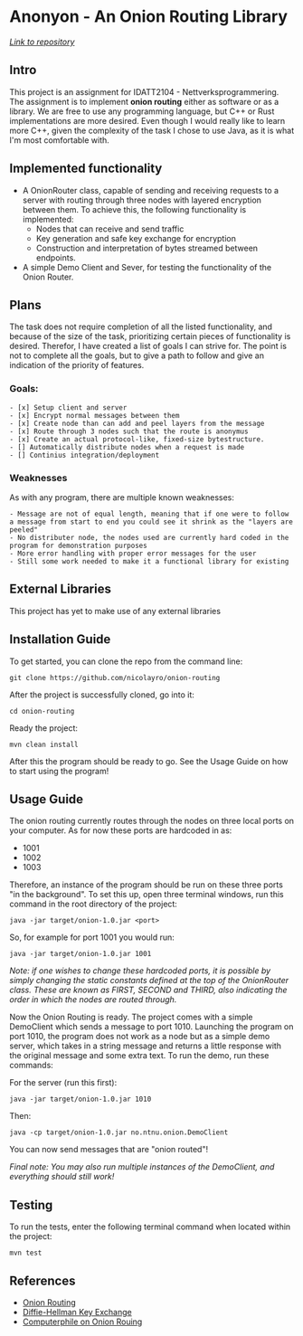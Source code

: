 
# Anonyon - An Onion Routing Library

_[Link to repository](https://github.com/nicolayro/onion-routing)_

## Intro

This project is an assignment for IDATT2104 - Nettverksprogrammering.
The assignment is to implement **onion routing** either as software or as a library. 
We are free to use any programming language, but C++ or Rust implementations are more desired. Even though I would really like to learn more C++, given the complexity of the task I chose to use Java, as it is what I'm most comfortable with.

## Implemented functionality
- A OnionRouter class, capable of sending and receiving requests to a server with routing through three nodes with layered encryption between them. To achieve this, the following functionality is implemented:
  - Nodes that can receive and send traffic
  - Key generation and safe key exchange for encryption
  - Construction and interpretation of bytes streamed between endpoints.
- A simple Demo Client and Sever, for testing the functionality of the Onion Router.

## Plans

The task does not require completion of all the listed functionality, and because of the size of the task, prioritizing certain pieces of functionality is desired. Therefor,
I have created a list of goals I can strive for. The point is not to complete all the goals, but to give a path to follow and give an indication of the priority of features.

### Goals:
	- [x] Setup client and server
	- [x] Encrypt normal messages between them
	- [x] Create node than can add and peel layers from the message
	- [x] Route through 3 nodes such that the route is anonymus
    - [x] Create an actual protocol-like, fixed-size bytestructure.
	- [] Automatically distribute nodes when a request is made
    - [] Continius integration/deployment

### Weaknesses

As with any program, there are multiple known weaknesses:

    - Message are not of equal length, meaning that if one were to follow a message from start to end you could see it shrink as the "layers are peeled"
    - No distributer node, the nodes used are currently hard coded in the program for demonstration purposes
    - More error handling with proper error messages for the user
    - Still some work needed to make it a functional library for existing 

## External Libraries

This project has yet to make use of any external libraries

## Installation Guide

To get started, you can clone the repo from the command line:

``` 
git clone https://github.com/nicolayro/onion-routing
```

After the project is successfully cloned, go into it:
``` 
cd onion-routing
``` 

Ready the project:
``` 
mvn clean install
``` 

After this the program should be ready to go. See the Usage Guide on how to start using the program!

## Usage Guide

The onion routing currently routes through the nodes on three local ports on your computer. As for now these ports are 
hardcoded in as:

- 1001
- 1002
- 1003

Therefore, an instance of the program should be run on these three ports "in the background". To set this up, open three terminal windows, run this command in the root directory of the project:
``` 
java -jar target/onion-1.0.jar <port>
``` 
So, for example for port 1001 you would run:
``` 
java -jar target/onion-1.0.jar 1001
``` 

_Note: if one wishes to change these hardcoded ports, it is possible by simply changing the static constants defined at the top of the OnionRouter class. These are known as *FIRST*, *SECOND* and *THIRD*, also indicating the order in which the nodes are routed through._

Now the Onion Routing is ready. The project comes with a simple DemoClient which sends a message to port 1010. Launching the program on port 1010, the program does not work as a node but as a simple demo server, which takes in a string message and returns a little response with the original message and some extra text. To run the demo, run these commands:

For the server (run this first):
``` 
java -jar target/onion-1.0.jar 1010
``` 

Then:
``` 
java -cp target/onion-1.0.jar no.ntnu.onion.DemoClient
``` 

You can now send messages that are "onion routed"!

_Final note: You may also run multiple instances of the DemoClient, and everything should still work!_

## Testing

To run the tests, enter the following terminal command when located within the project:

``` 
mvn test
``` 

## References
- [Onion Routing](https://en.wikipedia.org/wiki/Onion_routing)
- [Diffie-Hellman Key Exchange](https://en.wikipedia.org/wiki/Onion_routing)
- [Computerphile on Onion Rouing](https://www.youtube.com/watch?v=QRYzre4bf7I&ab_channel=Computerphile)
